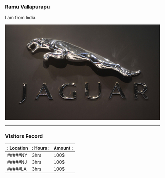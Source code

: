 ### Ramu Vallapurapu

I am from India.

![Jaguar](images/jaguar.jpg)

---

### Visitors Record

| : Location| : Hours :  | Amount :     |   
|---        |---         |---           |
|  #####NY  |   3hrs     |  100$        |   
|  #####NJ  |   3hrs     |  100$        |   
|  #####LA  |   3hrs     |  100$        |   


 
 
